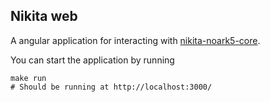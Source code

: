 ## Nikita web

A angular application for interacting with [nikita-noark5-core][n].

You can start the application by running

    make run
    # Should be running at http://localhost:3000/

[n]: https://github.com/HiOA-ABI/nikita-noark5-core
